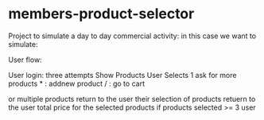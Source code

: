 # members-product-selector

Project to simulate a day to day commercial activity: in this case we want to simulate:



User flow:

User login: three attempts 
Show Products
User Selects 1 
ask for more products
        * : addnew product
        / : go to cart
        
or multiple products
return to the user their selection of products 
retuern to the user total price for the selected products
if products selected >= 3 user